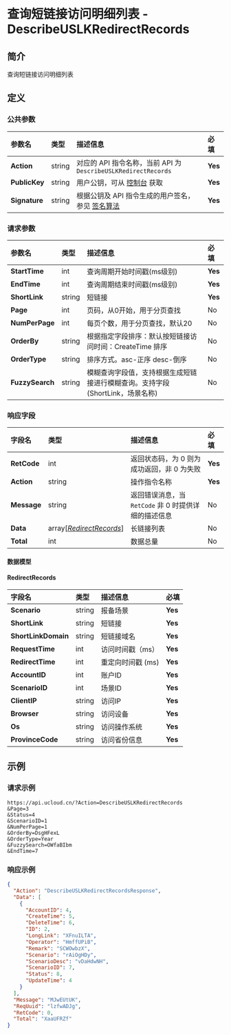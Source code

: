 # 查询短链接访问明细列表 - DescribeUSLKRedirectRecords

## 简介

查询短链接访问明细列表









## 定义

### 公共参数

| 参数名 | 类型 | 描述信息 | 必填 |
|:---|:---|:---|:---|
| **Action**     | string  | 对应的 API 指令名称，当前 API 为 `DescribeUSLKRedirectRecords`                        | **Yes** |
| **PublicKey**  | string  | 用户公钥，可从 [控制台](https://console.ucloud.cn/uapi/apikey) 获取                                             | **Yes** |
| **Signature**  | string  | 根据公钥及 API 指令生成的用户签名，参见 [签名算法](api/summary/signature.md)  | **Yes** |

### 请求参数

| 参数名 | 类型 | 描述信息 | 必填 |
|:---|:---|:---|:---|
| **StartTime** | int | 查询周期开始时间戳(ms级别) |**Yes**|
| **EndTime** | int | 查询周期结束时间戳(ms级别) |**Yes**|
| **ShortLink** | string | 短链接 |**Yes**|
| **Page** | int | 页码，从0开始，用于分页查找 |No|
| **NumPerPage** | int | 每页个数，用于分页查找，默认20 |No|
| **OrderBy** | string | 根据指定字段排序：默认按短链接访问时间：CreateTime 排序 |No|
| **OrderType** | string | 排序方式。asc-正序 desc-倒序<br /> |No|
| **FuzzySearch** | string | 模糊查询字段值，支持根据生成短链接进行模糊查询。支持字段(ShortLink，场景名称)<br /> |No|

### 响应字段

| 字段名 | 类型 | 描述信息 | 必填 |
|:---|:---|:---|:---|
| **RetCode** | int | 返回状态码，为 0 则为成功返回，非 0 为失败 |**Yes**|
| **Action** | string | 操作指令名称 |**Yes**|
| **Message** | string | 返回错误消息，当 `RetCode` 非 0 时提供详细的描述信息 |No|
| **Data** | array[[*RedirectRecords*](#RedirectRecords)] | 长链接列表 |No|
| **Total** | int | 数据总量 |No|

#### 数据模型


#### RedirectRecords

| 字段名 | 类型 | 描述信息 | 必填 |
|:---|:---|:---|:---|
| **Scenario** | string | 报备场景 |**Yes**|
| **ShortLink** | string | 短链接 |**Yes**|
| **ShortLinkDomain** | string | 短链接域名 |**Yes**|
| **RequestTime** | int | 访问时间戳（ms） |**Yes**|
| **RedirectTime** | int | 重定向时间戳 (ms) |**Yes**|
| **AccountID** | int | 账户ID |**Yes**|
| **ScenarioID** | int | 场景ID |**Yes**|
| **ClientIP** | string | 访问IP |**Yes**|
| **Browser** | string | 访问设备 |**Yes**|
| **Os** | string | 访问操作系统 |**Yes**|
| **ProvinceCode** | string | 访问省份信息 |**Yes**|

## 示例

### 请求示例
    
```
https://api.ucloud.cn/?Action=DescribeUSLKRedirectRecords
&Page=3
&Status=4
&ScenarioID=1
&NumPerPage=1
&OrderBy=DsgHFexL
&OrderType=Year
&FuzzySearch=OWfaBIbm
&EndTime=7
```

### 响应示例
    
```json
{
  "Action": "DescribeUSLKRedirectRecordsResponse",
  "Data": [
    {
      "AccountID": 4,
      "CreateTime": 5,
      "DeleteTime": 6,
      "ID": 2,
      "LongLink": "XFnuILTA",
      "Operator": "HmffUPiB",
      "Remark": "SCWOwbzX",
      "Scenario": "rAiOgHDy",
      "ScenarioDesc": "vDaHdwNH",
      "ScenarioID": 7,
      "Status": 8,
      "UpdateTime": 4
    }
  ],
  "Message": "MJwEUtUK",
  "ReqUuid": "lzfwADJg",
  "RetCode": 0,
  "Total": "XaaUFRZf"
}
```





